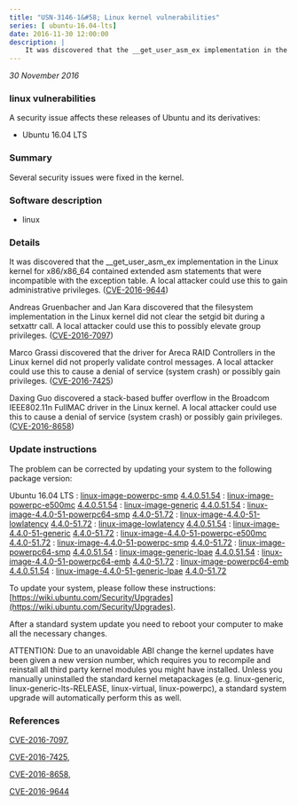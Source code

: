 ```yaml
---
title: "USN-3146-1&#58; Linux kernel vulnerabilities"
series: [ ubuntu-16.04-lts]
date: 2016-11-30 12:00:00
description: |
    It was discovered that the __get_user_asm_ex implementation in the Linux kernel for x86/x86_64 contained extended asm statements that were incompatible with the exception table. A local attacker could use this to gain administrative privileges. ([CVE-2016-9644](http://people.ubuntu.com/~ubuntu-security/cve/CVE-2016-9644))
--- 
```

 
 

*30 November 2016*

### linux vulnerabilities

A security issue affects these releases of Ubuntu and its derivatives:

* Ubuntu 16.04 LTS

### Summary

Several security issues were fixed in the kernel. 

### Software description

* linux 

### Details

It was discovered that the __get_user_asm_ex implementation in the Linux kernel for x86/x86_64 contained extended asm statements that were incompatible with the exception table. A local attacker could use this to gain administrative privileges. ([CVE-2016-9644](http://people.ubuntu.com/~ubuntu-security/cve/CVE-2016-9644))

Andreas Gruenbacher and Jan Kara discovered that the filesystem implementation in the Linux kernel did not clear the setgid bit during a setxattr call. A local attacker could use this to possibly elevate group privileges. ([CVE-2016-7097](http://people.ubuntu.com/~ubuntu-security/cve/CVE-2016-7097))

Marco Grassi discovered that the driver for Areca RAID Controllers in the Linux kernel did not properly validate control messages. A local attacker could use this to cause a denial of service (system crash) or possibly gain privileges. ([CVE-2016-7425](http://people.ubuntu.com/~ubuntu-security/cve/CVE-2016-7425))

Daxing Guo discovered a stack-based buffer overflow in the Broadcom IEEE802.11n FullMAC driver in the Linux kernel. A local attacker could use this to cause a denial of service (system crash) or possibly gain privileges. ([CVE-2016-8658](http://people.ubuntu.com/~ubuntu-security/cve/CVE-2016-8658)) 

### Update instructions

The problem can be corrected by updating your system to the following package version:

Ubuntu 16.04 LTS
 : [linux-image-powerpc-smp](https://launchpad.net/ubuntu/+source/linux) <span> [4.4.0.51.54](https://launchpad.net/ubuntu/+source/linux/4.4.0-51.72) </span> 
 : [linux-image-powerpc-e500mc](https://launchpad.net/ubuntu/+source/linux) <span> [4.4.0.51.54](https://launchpad.net/ubuntu/+source/linux/4.4.0-51.72) </span> 
 : [linux-image-generic](https://launchpad.net/ubuntu/+source/linux) <span> [4.4.0.51.54](https://launchpad.net/ubuntu/+source/linux/4.4.0-51.72) </span> 
 : [linux-image-4.4.0-51-powerpc64-smp](https://launchpad.net/ubuntu/+source/linux) <span> [4.4.0-51.72](https://launchpad.net/ubuntu/+source/linux/4.4.0-51.72) </span> 
 : [linux-image-4.4.0-51-lowlatency](https://launchpad.net/ubuntu/+source/linux) <span> [4.4.0-51.72](https://launchpad.net/ubuntu/+source/linux/4.4.0-51.72) </span> 
 : [linux-image-lowlatency](https://launchpad.net/ubuntu/+source/linux) <span> [4.4.0.51.54](https://launchpad.net/ubuntu/+source/linux/4.4.0-51.72) </span> 
 : [linux-image-4.4.0-51-generic](https://launchpad.net/ubuntu/+source/linux) <span> [4.4.0-51.72](https://launchpad.net/ubuntu/+source/linux/4.4.0-51.72) </span> 
 : [linux-image-4.4.0-51-powerpc-e500mc](https://launchpad.net/ubuntu/+source/linux) <span> [4.4.0-51.72](https://launchpad.net/ubuntu/+source/linux/4.4.0-51.72) </span> 
 : [linux-image-4.4.0-51-powerpc-smp](https://launchpad.net/ubuntu/+source/linux) <span> [4.4.0-51.72](https://launchpad.net/ubuntu/+source/linux/4.4.0-51.72) </span> 
 : [linux-image-powerpc64-smp](https://launchpad.net/ubuntu/+source/linux) <span> [4.4.0.51.54](https://launchpad.net/ubuntu/+source/linux/4.4.0-51.72) </span> 
 : [linux-image-generic-lpae](https://launchpad.net/ubuntu/+source/linux) <span> [4.4.0.51.54](https://launchpad.net/ubuntu/+source/linux/4.4.0-51.72) </span> 
 : [linux-image-4.4.0-51-powerpc64-emb](https://launchpad.net/ubuntu/+source/linux) <span> [4.4.0-51.72](https://launchpad.net/ubuntu/+source/linux/4.4.0-51.72) </span> 
 : [linux-image-powerpc64-emb](https://launchpad.net/ubuntu/+source/linux) <span> [4.4.0.51.54](https://launchpad.net/ubuntu/+source/linux/4.4.0-51.72) </span> 
 : [linux-image-4.4.0-51-generic-lpae](https://launchpad.net/ubuntu/+source/linux) <span> [4.4.0-51.72](https://launchpad.net/ubuntu/+source/linux/4.4.0-51.72) </span> 

To update your system, please follow these instructions: [https://wiki.ubuntu.com/Security/Upgrades](https://wiki.ubuntu.com/Security/Upgrades).

After a standard system update you need to reboot your computer to make all the necessary changes.

ATTENTION: Due to an unavoidable ABI change the kernel updates have been given a new version number, which requires you to recompile and reinstall all third party kernel modules you might have installed. Unless you manually uninstalled the standard kernel metapackages (e.g. linux-generic, linux-generic-lts-RELEASE, linux-virtual, linux-powerpc), a standard system upgrade will automatically perform this as well. 

### References

 
 [CVE-2016-7097](http://people.ubuntu.com/~ubuntu-security/cve/CVE-2016-7097), 

 [CVE-2016-7425](http://people.ubuntu.com/~ubuntu-security/cve/CVE-2016-7425), 

 [CVE-2016-8658](http://people.ubuntu.com/~ubuntu-security/cve/CVE-2016-8658), 

 [CVE-2016-9644](http://people.ubuntu.com/~ubuntu-security/cve/CVE-2016-9644)
 

